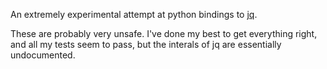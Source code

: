 An extremely experimental attempt at python bindings to [jq](http://stedolan.github.io/jq/). 

These are probably very unsafe. I've done my best to get everything right, and
all my tests seem to pass, but the interals of jq are essentially undocumented.


